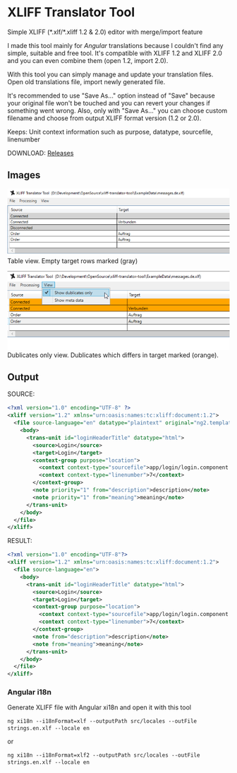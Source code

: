# XLIFF Translator Tool
Simple XLIFF (\*.xlf/\*.xliff 1.2 & 2.0) editor with merge/import feature

I made this tool mainly for *Angular* translations because I couldn't find any simple, suitable and free tool. It's compatible with XLIFF 1.2 and XLIFF 2.0 and you can even combine them (open 1.2, import 2.0).

With this tool you can simply manage and update your translation files. Open old translations file, import newly generated file. 

It's recommended to use "Save As..." option instead of "Save" because your original file won't be touched and you can revert your changes if something went wrong. Also, only with "Save As..." you can choose custom filename and choose from output XLIFF format version (1.2 or 2.0).

Keeps: Unit context information such as purpose, datatype, sourcefile, linenumber

DOWNLOAD: [Releases](https://github.com/DavidOndrus/xliff-translator-tool/releases)

## Images
![table image](Images/empty-targets.png)
Table view. Empty target rows marked (gray)

![menu image](Images/dublicates-view.png)
Dublicates only view. Dublicates which differs in target marked (orange).

## Output
SOURCE:
```XML
<?xml version="1.0" encoding="UTF-8" ?>
<xliff version="1.2" xmlns="urn:oasis:names:tc:xliff:document:1.2">
  <file source-language="en" datatype="plaintext" original="ng2.template">
    <body>
      <trans-unit id="loginHeaderTitle" datatype="html">
        <source>Login</source>
        <target>Login</target>
        <context-group purpose="location">
          <context context-type="sourcefile">app/login/login.component.ts</context>
          <context context-type="linenumber">7</context>
        </context-group>
        <note priority="1" from="description">description</note>
        <note priority="1" from="meaning">meaning</note>
      </trans-unit>
    </body>
  </file>
</xliff>
```
RESULT:
```XML
<?xml version="1.0" encoding="UTF-8"?>
<xliff version="1.2" xmlns="urn:oasis:names:tc:xliff:document:1.2">
  <file source-language="en">
    <body>
      <trans-unit id="loginHeaderTitle" datatype="html">
        <source>Login</source>
        <target>Login</target>
		<context-group purpose="location">
          <context context-type="sourcefile">app/login/login.component.ts</context>
          <context context-type="linenumber">7</context>
        </context-group>
        <note from="description">description</note>
        <note from="meaning">meaning</note>
      </trans-unit>
    </body>
  </file>
</xliff>
```

### Angular i18n
Generate XLIFF file with Angular xi18n and open it with this tool
```
ng xi18n --i18nFormat=xlf --outputPath src/locales --outFile strings.en.xlf --locale en
```
or
```
ng xi18n --i18nFormat=xlf2 --outputPath src/locales --outFile strings.en.xlf --locale en
```
